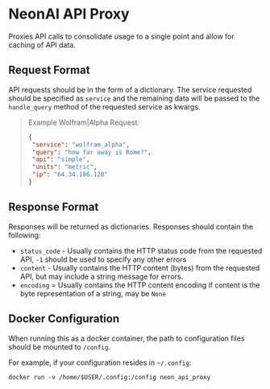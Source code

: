 # NeonAI API Proxy
Proxies API calls to consolidate usage to a single point and allow for caching of API data.

## Request Format
API requests should be in the form of a dictionary. The service requested should be specified as `service` and the 
remaining data will be passed to the `handle_query` method of the requested service as kwargs.

>Example Wolfram|Alpha Request:
>```json
>{
>  "service": "wolfram_alpha",
>  "query": "how far away is Rome?",
>  "api": "simple",
>  "units": "metric",
>  "ip": "64.34.186.120"
>}
>```

## Response Format
Responses will be returned as dictionaries. Responses should contain the following:
- `status_code` - Usually contains the HTTP status code from the requested API, `-1` should be used to specify any other errors
- `content` - Usually contains the HTTP content (bytes) from the requested API, but may include a string message for errors.
- `encoding` = Usually contains the HTTP content encoding if content is the byte representation of a string, may be `None`

## Docker Configuration
When running this as a docker container, the path to configuration files should be mounted to `/config`.

For example, if your configuration resides in `~/.config`:
```commandline
docker run -v /home/$USER/.config:/config neon_api_proxy
```
